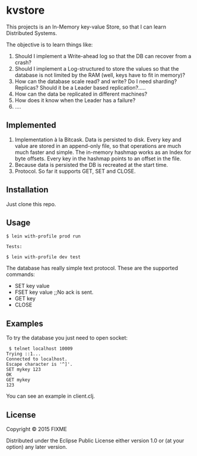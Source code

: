# kvstore

This projects is an In-Memory key-value Store, so that I can learn Distributed Systems.
 
The objective is to learn things like:

1. Should I implement a Write-ahead log so that the DB can recover from a crash?
2. Should I implement a Log-structured to store the values so that the database is not limited by the RAM (well, keys have to fit in memory)?   
3. How can the database scale read? and write? Do I need sharding? Replicas? Should it be a Leader based replication?.....
4. How can the data be replicated in different machines?
5. How does it know when the Leader has a failure?
6. ….

## Implemented
1. Implementation à la Bitcask. Data is persisted to disk. Every key and value are stored in an append-only file, so that operations are much much faster and simple.
The in-memory hashmap works as an Index for byte offsets. Every key in the hashmap points to an offset in the file.
2. Because data is persisted the DB is recreated at the start time.
3. Protocol. So far it supports GET, SET and CLOSE.

## Installation

Just clone this repo.

## Usage


    $ lein with-profile prod run

    Tests:

    $ lein with-profile dev test

The database has really simple text protocol. These are the  supported commands:

* SET key value
* FSET key value ;;No ack is sent.
* GET key
* CLOSE

## Examples

To try the database you just need  to open socket:

```
 $ telnet localhost 10009
Trying ::1...
Connected to localhost.
Escape character is '^]'.
SET mykey 123
OK
GET mykey
123
```


You can see an example in client.clj.


## License

Copyright © 2015 FIXME

Distributed under the Eclipse Public License either version 1.0 or (at
your option) any later version.
